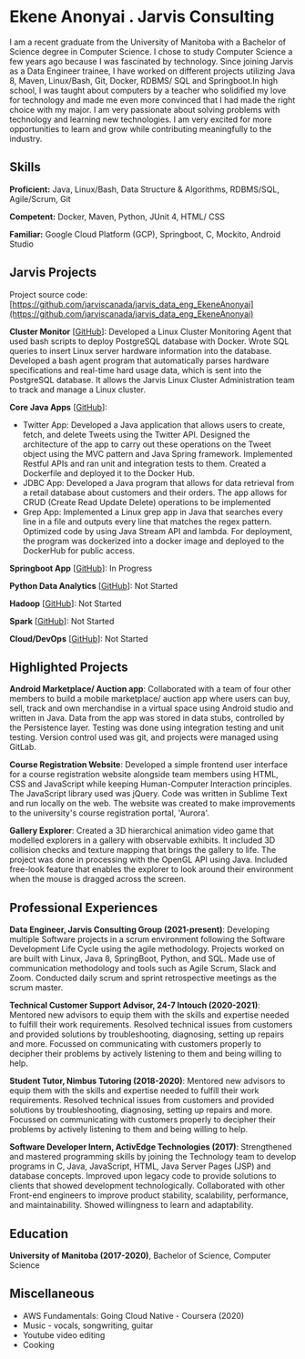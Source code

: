 # Ekene Anonyai . Jarvis Consulting

I am a recent graduate from the University of Manitoba with a Bachelor of Science degree in Computer Science. I chose to study Computer Science a few years ago because I was fascinated by technology. Since joining Jarvis as a Data Engineer trainee, I have worked on different projects utilizing Java 8, Maven, Linux/Bash, Git, Docker, RDBMS/ SQL and Springboot.In high school, I was taught about computers by a teacher who solidified my love for technology and made me even more convinced that I had made the right choice with my major. I am very passionate about solving problems with technology and learning new technologies. I am very excited for more opportunities to learn and grow while contributing meaningfully to the industry.

## Skills

**Proficient:** Java, Linux/Bash, Data Structure & Algorithms, RDBMS/SQL, Agile/Scrum, Git

**Competent:** Docker, Maven, Python, JUnit 4, HTML/ CSS

**Familiar:** Google Cloud Platform (GCP), Springboot, C, Mockito, Android Studio

## Jarvis Projects

Project source code: [https://github.com/jarviscanada/jarvis_data_eng_EkeneAnonyai](https://github.com/jarviscanada/jarvis_data_eng_EkeneAnonyai)


**Cluster Monitor** [[GitHub](https://github.com/jarviscanada/jarvis_data_eng_EkeneAnonyai/tree/master/linux_sql)]: Developed a Linux Cluster Monitoring Agent that used bash scripts to deploy PostgreSQL database with Docker. Wrote SQL queries to insert Linux server hardware information into the database. Developed a bash agent program that automatically parses hardware specifications and real-time hard usage data, which is sent into the PostgreSQL database. It allows the Jarvis Linux Cluster Administration team to track and manage a Linux cluster.

**Core Java Apps** [[GitHub](https://github.com/jarviscanada/jarvis_data_eng_EkeneAnonyai/tree/master/core_java)]:
      
  - Twitter App: Developed a Java application that allows users to create, fetch, and delete Tweets using the Twitter API. Designed the architecture of the app to carry out these operations on the Tweet object using the MVC pattern and Java Spring framework. Implemented Restful APIs and ran unit and integration tests to them. Created a Dockerfile and deployed it to the Docker Hub.
  - JDBC App: Developed a Java program that allows for data retrieval from a retail database about customers and their orders. The app allows for CRUD (Create Read Update Delete) operations to be implemented
  - Grep App: Implemented a Linux grep app in Java that searches every line in a file and outputs every line that matches the regex pattern. Optimized code by using Java Stream API and lambda. For deployment, the program was dockerized into a docker image and deployed to the DockerHub for public access.

**Springboot App** [[GitHub](https://github.com/jarviscanada/jarvis_data_eng_EkeneAnonyai/tree/master/springboot)]: In Progress

**Python Data Analytics** [[GitHub](https://github.com/jarviscanada/jarvis_data_eng_EkeneAnonyai/tree/master/python_data_analytics)]: Not Started

**Hadoop** [[GitHub](https://github.com/jarviscanada/jarvis_data_eng_EkeneAnonyai/tree/master/hadoop)]: Not Started

**Spark** [[GitHub](https://github.com/jarviscanada/jarvis_data_eng_EkeneAnonyai/tree/master/spark)]: Not Started

**Cloud/DevOps** [[GitHub](https://github.com/jarviscanada/jarvis_data_eng_EkeneAnonyai/tree/master/cloud_devops)]: Not Started


## Highlighted Projects
**Android Marketplace/ Auction app**: Collaborated with a team of four other members to build a mobile marketplace/ auction app where users can buy, sell, track and own merchandise in a virtual space using Android studio and written in Java. Data from the app was stored in data stubs, controlled by the Persistence layer. Testing was done using integration testing and unit testing. Version control used was git, and projects were managed using GitLab.

**Course Registration Website**: Developed a simple frontend user interface for a course registration website alongside team members using HTML, CSS and JavaScript while keeping Human-Computer Interaction principles. The JavaScript library used was jQuery. Code was written in Sublime Text and run locally on the web. The website was created to make improvements to the university's course registration portal, 'Aurora'.

**Gallery Explorer**: Created a 3D hierarchical animation video game that modelled explorers in a gallery with observable exhibits. It included 3D collision checks and texture mapping that brings the gallery to life. The project was done in processing with the OpenGL API using Java. Included free-look feature that enables the explorer to look around their environment when the mouse is dragged across the screen.


## Professional Experiences

**Data Engineer, Jarvis Consulting Group (2021-present)**: Developing multiple Software projects in a scrum environment following the Software Development Life Cycle using the agile methodology. Projects worked on are built with Linux, Java 8, SpringBoot, Python, and SQL. Made use of communication methodology and tools such as Agile Scrum, Slack and Zoom. Conducted daily scrum and sprint retrospective meetings as the scrum master.

**Technical Customer Support Advisor, 24-7 Intouch (2020-2021)**: Mentored new advisors to equip them with the skills and expertise needed to fulfill their work requirements. Resolved technical issues from customers and provided solutions by troubleshooting, diagnosing, setting up repairs and more. Focussed on communicating with customers properly to decipher their problems by actively listening to them and being willing to help.

**Student Tutor, Nimbus Tutoring (2018-2020)**: Mentored new advisors to equip them with the skills and expertise needed to fulfill their work requirements. Resolved technical issues from customers and provided solutions by troubleshooting, diagnosing, setting up repairs and more. Focussed on communicating with customers properly to decipher their problems by actively listening to them and being willing to help.

**Software Developer Intern, ActivEdge Technologies (2017)**: Strengthened and mastered programming skills by joining the Technology team to develop programs in C, Java, JavaScript, HTML, Java Server Pages (JSP) and database concepts. Improved upon legacy code to provide solutions to clients that showed development technologically. Collaborated with other Front-end engineers to improve product stability, scalability, performance, and maintainability. Showed willingness to learn and adaptability.


## Education
**University of Manitoba (2017-2020)**, Bachelor of Science, Computer Science


## Miscellaneous
- AWS Fundamentals: Going Cloud Native - Coursera (2020)
- Music - vocals, songwriting, guitar
- Youtube video editing
- Cooking